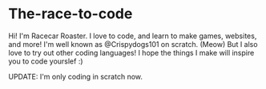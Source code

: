 # The-race-to-code
Hi! I'm Racecar Roaster. I love to code, and learn to make games, websites, and more!
I'm well known as @Crispydogs101 on scratch. (Meow) But I also love to try out other coding languages! 
I hope the things I make will inspire you to code yourslef :)


UPDATE:
I'm only coding in scratch now.
